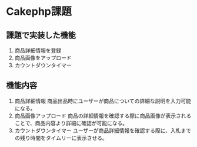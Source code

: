# Cakephp課題

## 課題で実装した機能
1. 商品詳細情報を登録
2. 商品画像をアップロード
3. カウントダウンタイマー

## 機能内容
1. 商品詳細情報
   商品出品時にユーザーが商品についての詳細な説明を入力可能になる。
2. 商品画像アップロード
   商品の詳細情報を確認する際に商品画像が表示されることで、商品内容より詳細に確認が可能になる。
3. カウントダウンタイマー
   ユーザーが商品詳細情報を確認する際に、入札までの残り時間をタイムリーに表示させる。
